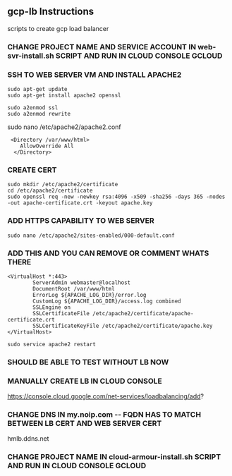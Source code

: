 ## gcp-lb Instructions
scripts to create gcp load balancer


### CHANGE PROJECT NAME AND SERVICE ACCOUNT IN web-svr-install.sh SCRIPT AND RUN IN CLOUD CONSOLE GCLOUD

### SSH TO WEB SERVER VM AND INSTALL APACHE2
```
sudo apt-get update
sudo apt-get install apache2 openssl
```
```
sudo a2enmod ssl
sudo a2enmod rewrite
``` 
sudo nano /etc/apache2/apache2.conf
```
 <Directory /var/www/html>
 	AllowOverride All
  </Directory>
```

### CREATE CERT
```
sudo mkdir /etc/apache2/certificate
cd /etc/apache2/certificate
sudo openssl req -new -newkey rsa:4096 -x509 -sha256 -days 365 -nodes -out apache-certificate.crt -keyout apache.key
```

### ADD HTTPS CAPABILITY TO WEB SERVER
```
sudo nano /etc/apache2/sites-enabled/000-default.conf
```
### ADD THIS AND YOU CAN REMOVE OR COMMENT WHATS THERE
```
<VirtualHost *:443>
        ServerAdmin webmaster@localhost
        DocumentRoot /var/www/html
        ErrorLog ${APACHE_LOG_DIR}/error.log
        CustomLog ${APACHE_LOG_DIR}/access.log combined
        SSLEngine on
        SSLCertificateFile /etc/apache2/certificate/apache-certificate.crt
        SSLCertificateKeyFile /etc/apache2/certificate/apache.key
</VirtualHost>
```
```
sudo service apache2 restart
```
### SHOULD BE ABLE TO TEST WITHOUT LB NOW

### MANUALLY CREATE LB IN CLOUD CONSOLE
https://console.cloud.google.com/net-services/loadbalancing/add?

### CHANGE DNS IN my.noip.com  -- FQDN HAS TO MATCH BETWEEN LB CERT AND WEB SERVER CERT
hmlb.ddns.net

### CHANGE PROJECT NAME IN cloud-armour-install.sh SCRIPT AND RUN IN CLOUD CONSOLE GCLOUD

